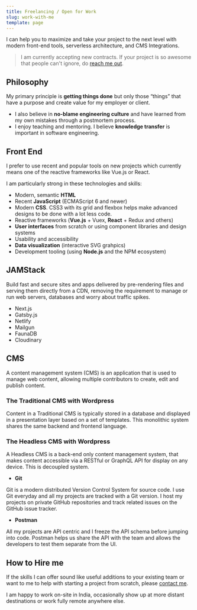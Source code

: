 ```yaml
---
title: Freelancing / Open for Work
slug: work-with-me
template: page
---
```


I can help you to maximize and take your project to the next level with modern front-end tools, serverless architecture, and CMS Integrations.

> I am currently accepting new contracts. If your project is so awesome that people can't ignore, do [reach me out](https://shiva.gtsb.io/contact).

## Philosophy

My primary principle is **getting things done** but only those “things” that have a purpose and create value for my employer or client.

-   I also believe in **no-blame engineering culture** and have learned from my own mistakes through a postmortem process.
-   I enjoy teaching and mentoring. I believe **knowledge transfer** is important in software engineering.

## Front End

I prefer to use recent and popular tools on new projects which currently means one of the reactive frameworks like Vue.js or React.

I am particularly strong in these technologies and skills:

-   Modern, semantic **HTML**
-   Recent **JavaScript** (ECMAScript 6 and newer)
-   Modern **CSS**. CSS3 with its grid and flexbox helps make advanced designs to be done with a lot less code.
-   Reactive frameworks (**Vue.js** + Vuex, **React** + Redux and others)
-   **User interfaces** from scratch or using component libraries and design systems
-   Usability and accessibility
-   **Data visualization** (interactive SVG grahpics)
-   Development tooling (using **Node.js** and the NPM ecosystem)

## JAMStack

Build fast and secure sites and apps delivered by pre-rendering files and serving them directly from a CDN, removing the requirement to manage or run web servers, databases and worry about traffic spikes.

-   Next.js
-   Gatsby.js
-   Netlify
-   Mailgun
-   FaunaDB
-   Cloudinary

## CMS

A content management system (CMS) is an application that is used to manage web content, allowing multiple contributors to create, edit and publish content.

### The Traditional CMS with Wordpress

Content in a Traditional CMS is typically stored in a database and displayed in a presentation layer based on a set of templates. This monolithic system shares the same backend and frontend language.

### The Headless CMS with Wordpress

A Headless CMS is a back-end only content management system, that makes content accessible via a RESTful or GraphQL API for display on any device. This is decoupled system.

-   **Git**

Git is a modern distributed Version Control System for source code. I use Git everyday and all my projects are tracked with a Git version. I host my projects on private GitHub repositories and track related issues on the GitHub issue tracker.

-   **Postman**

All my projects are API centric and I freeze the API schema before jumping into code. Postman helps us share the API with the team and allows the developers to test them separate from the UI.

## How to Hire me

If the skills I can offer sound like useful additions to your existing team or want to me to help with starting a project from scratch, please [contact me](https://shiva.gtsb.io/contact).

I am happy to work on-site in India, occasionally show up at more distant destinations or work fully remote anywhere else.